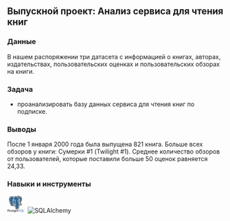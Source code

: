 ## Выпускной проект: Анализ сервиса для чтения книг

### Данные
В нашем распоряжении три датасета с информацией о книгах, авторах, издательствах, пользовательских оценках и пользовательских обзорах на книги.

### Задача
- проанализировать базу данных сервиса для чтения книг по подписке.

### Выводы
После 1 января 2000 года была выпущена 821 книга.
Больше всех обзоров у книги: Сумерки #1 (Twilight #1).
Среднее количество обзоров от пользователей, которые поставили больше 50 оценок равняется 24,33.

### Навыки и инструменты
<div>
  <img src="https://github.com/devicons/devicon/blob/master/icons/postgresql/postgresql-original-wordmark.svg"  title="PostgreSQL" alt="PostgreSQL" width="40" height="40"/>&nbsp;
  <img src="https://avatars.githubusercontent.com/u/6043126?s=200&v=4" title="SQLAlchemy" alt="SQLAlchemy" width="40" height="40"/>
  </div>
